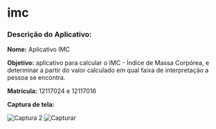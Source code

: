 # imc

### Descrição do Aplicativo:

 **Nome:** Aplicativo IMC

 **Objetivo:** aplicativo para calcular o IMC - Índice de Massa Corpórea, e determinar a partir do valor calculado em qual faixa de interpretação a pessoa se encontra.


**Matricula:** 12117024 e 12117016


**Captura de tela:** 

![Captura 2](https://github.com/Nathansilva20/appImc/assets/114961313/420c8b64-bbc2-4532-a865-f2778ec52063)
![Capturar](https://github.com/Nathansilva20/appImc/assets/114961313/e74d4c8e-ede5-4401-9a72-4d3db0e67c89)
